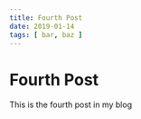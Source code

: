```yaml
---
title: Fourth Post
date: 2019-01-14
tags: [ bar, baz ]
---
```


# Fourth Post

This is the fourth post in my blog

